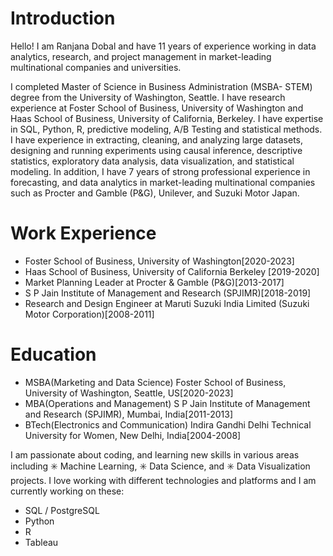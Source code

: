 # Introduction

Hello! I am Ranjana Dobal and have 11 years of experience working in data analytics, research, and project management in market-leading multinational companies and universities. 

I completed Master of Science in Business Administration (MSBA- STEM) degree from the University of Washington, Seattle. I have research experience at Foster School of Business, University of Washington and Haas School of Business, University of California, Berkeley. I have expertise in SQL, Python, R, predictive modeling, A/B Testing and statistical methods. I have experience in extracting, cleaning, and analyzing large datasets, designing and running experiments using causal inference, descriptive statistics, exploratory data analysis, data visualization, and statistical modeling. In addition, I have 7 years of strong professional experience in forecasting, and data analytics in market-leading multinational companies such as Procter and Gamble (P&G), Unilever, and Suzuki Motor Japan. 

# Work Experience
* Foster School of Business, University of Washington[2020-2023]
* Haas School of Business, University of California Berkeley [2019-2020]
* Market Planning Leader at Procter & Gamble (P&G)[2013-2017]
* S P Jain Institute of Management and Research (SPJIMR)[2018-2019]
* Research and Design Engineer at Maruti Suzuki India Limited (Suzuki Motor Corporation)[2008-2011]

# Education
* MSBA(Marketing and Data Science) Foster School of Business, University of Washington, Seattle, US[2020-2023]
* MBA(Operations and Management) S P Jain Institute of Management and Research (SPJIMR), Mumbai, India[2011-2013]
* BTech(Electronics and Communication) Indira Gandhi Delhi Technical University for Women, New Delhi, India[2004-2008]

I am passionate about coding, and learning new skills in various areas including ✳️ Machine Learning, ✳️ Data Science, and ✳️ Data Visualization projects.
I love working with different technologies and platforms and I am currently working on these:

* SQL / PostgreSQL 
* Python
* R
* Tableau

  


